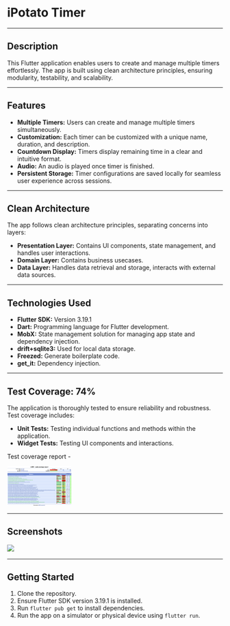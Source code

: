 # iPotato Timer

---

## Description

This Flutter application enables users to create and manage multiple timers effortlessly. The app is built using clean architecture principles, ensuring modularity, testability, and scalability.

---

## Features

- **Multiple Timers:** Users can create and manage multiple timers simultaneously.
- **Customization:** Each timer can be customized with a unique name, duration, and description.
- **Countdown Display:** Timers display remaining time in a clear and intuitive format.
- **Audio:** An audio is played once timer is finished.
- **Persistent Storage:** Timer configurations are saved locally for seamless user experience across sessions.

---

## Clean Architecture

The app follows clean architecture principles, separating concerns into layers:

- **Presentation Layer:** Contains UI components, state management, and handles user interactions.
- **Domain Layer:** Contains business usecases.
- **Data Layer:** Handles data retrieval and storage, interacts with external data sources.

---

## Technologies Used

- **Flutter SDK:** Version 3.19.1
- **Dart:** Programming language for Flutter development.
- **MobX:** State management solution for managing app state and dependency injection.
- **drift+sqlite3:** Used for local data storage.
- **Freezed:** Generate boilerplate code.
- **get_it:** Dependency injection.

---

## Test Coverage: 74%

The application is thoroughly tested to ensure reliability and robustness. Test coverage includes:

- **Unit Tests:** Testing individual functions and methods within the application.
- **Widget Tests:** Testing UI components and interactions.

Test coverage report -

 <img src="screenshots/test_coverage_report.png" width="150"/>

---

## Screenshots

<img src="screenshots/screen_play.gif" width="250"/>

---

## Getting Started

1. Clone the repository.
2. Ensure Flutter SDK version 3.19.1 is installed.
3. Run `flutter pub get` to install dependencies.
4. Run the app on a simulator or physical device using `flutter run`.
